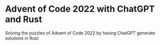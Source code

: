 # Advent of Code 2022 with ChatGPT and Rust
Solving the puzzles of Advent of Code 2022 by having ChatGPT generate solutions in Rust

